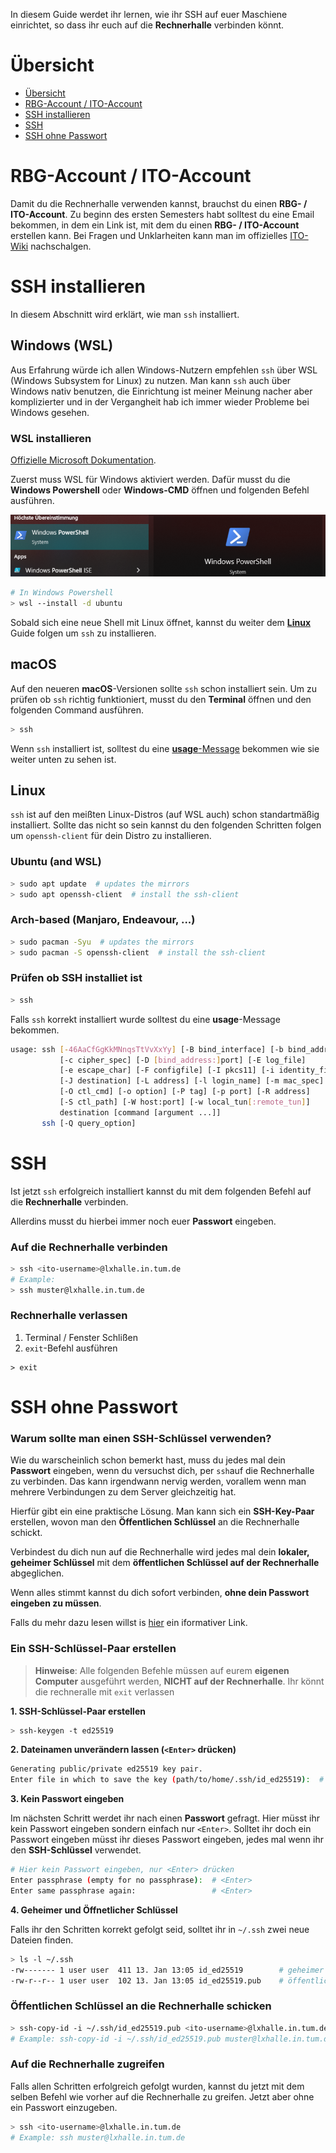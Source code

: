 In diesem Guide werdet ihr lernen, wie ihr SSH auf euer Maschiene einrichtet, so dass ihr euch auf die **Rechnerhalle** verbinden könnt. 

# Übersicht

- [Übersicht](#übersicht)
- [RBG-Account / ITO-Account](#rbg-account--ito-account)
- [SSH installieren](#ssh-installieren)
- [SSH](#ssh)
- [SSH ohne Passwort](#ssh-ohne-passwort)

# RBG-Account / ITO-Account

Damit du die Rechnerhalle verwenden kannst, brauchst du einen **RBG- / ITO-Account**. Zu beginn des ersten Semesters habt solltest du eine Email bekommen, in dem ein Link ist, mit dem du einen **RBG- / ITO-Account** erstellen kann.
Bei Fragen und Unklarheiten kann man im offizielles [ITO-Wiki](https://www.cit.tum.de/ito/fuer-studierende/fuer-neue/) nachschalgen.


# SSH installieren

In diesem Abschnitt wird erklärt, wie man `ssh` installiert.

## Windows (WSL)

Aus Erfahrung würde ich allen Windows-Nutzern empfehlen `ssh` über WSL (Windows Subsystem for Linux) zu nutzen. Man kann `ssh` auch über Windows nativ benutzen, die Einrichtung ist meiner Meinung nacher aber komplizierter und in der Vergangheit hab ich immer wieder Probleme bei Windows gesehen.


### WSL installieren
[Offizielle Microsoft Dokumentation](https://learn.microsoft.com/en-us/windows/wsl/install).

Zuerst muss WSL für Windows aktiviert werden. Dafür musst du die **Windows Powershell** oder **Windows-CMD** öffnen und folgenden Befehl ausführen.

![Powershell öffnen](./powershell.png)

```sh
# In Windows Powershell
> wsl --install -d ubuntu
```

Sobald sich eine neue Shell mit Linux öffnet, kannst du weiter dem [**Linux**](#linux) Guide folgen um `ssh` zu installieren.

## macOS

Auf den neueren **macOS**-Versionen sollte `ssh` schon installiert sein. Um zu prüfen ob `ssh` richtig funktioniert, musst du den **Terminal** öffnen und den folgenden Command ausführen.

```sh
> ssh
```

Wenn `ssh` installiert ist, solltest du eine [**usage**-Message](#prüfen-ob-ssh-installiet-ist) bekommen wie sie weiter unten zu sehen ist.

## Linux

`ssh` ist auf den meißten Linux-Distros (auf WSL auch) schon standartmäßig installiert. Sollte das nicht so sein kannst du den folgenden Schritten folgen um `openssh-client` für dein Distro zu installieren.

### Ubuntu (and WSL)

```sh
> sudo apt update  # updates the mirrors 
> sudo apt openssh-client  # install the ssh-client
```

### Arch-based (Manjaro, Endeavour, ...)

```sh
> sudo pacman -Syu  # updates the mirrors 
> sudo pacman -S openssh-client  # install the ssh-client
```

### Prüfen ob SSH installiet ist

```sh
> ssh
```
Falls `ssh` korrekt installiert wurde solltest du eine **usage**-Message bekommen.

```sh
usage: ssh [-46AaCfGgKkMNnqsTtVvXxYy] [-B bind_interface] [-b bind_address]
           [-c cipher_spec] [-D [bind_address:]port] [-E log_file]
           [-e escape_char] [-F configfile] [-I pkcs11] [-i identity_file]
           [-J destination] [-L address] [-l login_name] [-m mac_spec]
           [-O ctl_cmd] [-o option] [-P tag] [-p port] [-R address]
           [-S ctl_path] [-W host:port] [-w local_tun[:remote_tun]]
           destination [command [argument ...]]
       ssh [-Q query_option]

```

# SSH

Ist jetzt `ssh` erfolgreich installiert kannst du mit dem folgenden Befehl auf die **Rechnerhalle** verbinden.

Allerdins musst du hierbei immer noch euer **Passwort** eingeben.

### Auf die Rechnerhalle verbinden
```sh
> ssh <ito-username>@lxhalle.in.tum.de
# Example:
> ssh muster@lxhalle.in.tum.de
```
### Rechnerhalle verlassen
1. Terminal / Fenster Schlißen
2. `exit`-Befehl ausführen
```
> exit
```


# SSH ohne Passwort

### Warum sollte man einen SSH-Schlüssel verwenden?

Wie du warscheinlich schon bemerkt hast, muss du jedes mal dein **Passwort** eingeben, wenn du versuchst dich, per `ssh`auf die Rechnerhalle zu verbinden.
Das kann irgendwann nervig werden, vorallem wenn man mehrere Verbindungen zu dem Server gleichzeitig hat.

Hierfür gibt ein eine praktische Lösung. Man kann sich ein **SSH-Key-Paar** erstellen, wovon man den **Öffentlichen Schlüssel** an die Rechnerhalle schickt. 

Verbindest du dich nun auf die Rechnerhalle  wird jedes mal dein **lokaler, geheimer Schlüssel** mit dem **öffentlichen Schlüssel auf der Rechnerhalle** abgeglichen. 

Wenn alles stimmt kannst du dich sofort verbinden, **ohne dein Passwort eingeben zu müssen**.

Falls du mehr dazu lesen willst is [hier](https://www.ssh.com/academy/ssh/public-key-authentication) ein iformativer Link.


### Ein SSH-Schlüssel-Paar erstellen
> **Hinweise**: Alle folgenden Befehle müssen auf eurem **eigenen Computer** ausgeführt werden, **NICHT auf der Rechnerhalle**. Ihr könnt die rechneralle mit `exit` verlassen

**1. SSH-Schlüssel-Paar erstellen**

```sh
> ssh-keygen -t ed25519
```
**2. Dateinamen unverändern lassen (`<Enter>` drücken)**
```sh
Generating public/private ed25519 key pair.
Enter file in which to save the key (path/to/home/.ssh/id_ed25519):  # <Enter>
```

**3. Kein Passwort eingeben**

Im nächsten Schritt werdet ihr nach einen **Passwort** gefragt. Hier müsst ihr kein Passwort eingeben sondern einfach nur `<Enter>`. Solltet ihr doch ein Passwort eingeben müsst ihr dieses Passwort eingeben, jedes mal wenn ihr den **SSH-Schlüssel** verwendet.

```sh
# Hier kein Passwort eingeben, nur <Enter> drücken
Enter passphrase (empty for no passphrase):  # <Enter>
Enter same passphrase again:                 # <Enter>
```


**4. Geheimer und Öffnetlicher Schlüssel**

Falls ihr den Schritten korrekt gefolgt seid, solltet ihr in `~/.ssh` zwei neue Dateien finden.

```sh
> ls -l ~/.ssh
-rw------- 1 user user  411 13. Jan 13:05 id_ed25519        # geheimer Schlüssel
-rw-r--r-- 1 user user  102 13. Jan 13:05 id_ed25519.pub    # öffentlicher Schlüssel
```


### Öffentlichen Schlüssel an die Rechnerhalle schicken
```sh
> ssh-copy-id -i ~/.ssh/id_ed25519.pub <ito-username>@lxhalle.in.tum.de 
# Example: ssh-copy-id -i ~/.ssh/id_ed25519.pub muster@lxhalle.in.tum.de
```

### Auf die Rechnerhalle zugreifen

Falls allen Schritten erfolgreich gefolgt wurden, kannst du jetzt mit dem selben Befehl wie vorher auf die Rechnerhalle zu greifen. Jetzt aber ohne ein Passwort einzugeben.

```sh
> ssh <ito-username>@lxhalle.in.tum.de
# Example: ssh muster@lxhalle.in.tum.de
```
